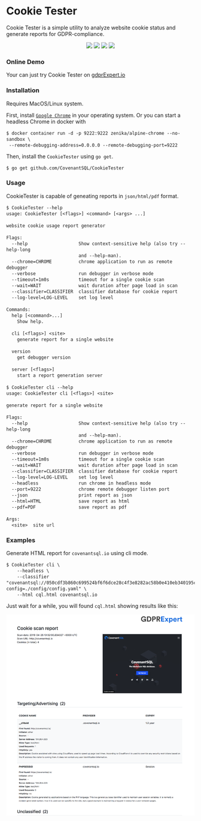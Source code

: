# Cookie Tester

Cookie Tester is a simple utility to analyze website cookie status and generate reports for GDPR-compliance.

<p align="center">
   <a href="./example/reddit-cookie.pdf"> <img src="reddit-cookie.png" width="150"></a>
   <a href="./example/amazon-cookie.pdf"> <img src="amazon-cookie.png" width="150"></a>
   <a href="./example/netflix-cookie.pdf"> <img src="netflix-cookie.png" width="150"></a>
   <a href="./example/ebay-cookie.pdf"> <img src="ebay-cookie.png" width="150"></a>
</p>

### Online Demo

Your can just try Cookie Tester on [gdprExpert.io](https://gdprexpert.io/)

### Installation

Requires MacOS/Linux system.

First, install [`Google Chrome`](https://www.google.com/chrome/) in your operating system.
Or you can start a headless Chrome in docker with

```shell
$ docker container run -d -p 9222:9222 zenika/alpine-chrome --no-sandbox \ 
 --remote-debugging-address=0.0.0.0 --remote-debugging-port=9222
```

Then, install the `CookieTester` using `go get`.

```shell
$ go get github.com/CovenantSQL/CookieTester
```

### Usage

CookieTester is capable of geneating reports in `json/html/pdf` format.

```
$ CookieTester --help
usage: CookieTester [<flags>] <command> [<args> ...]

website cookie usage report generator

Flags:
  --help                   Show context-sensitive help (also try --help-long
                           and --help-man).
  --chrome=CHROME          chrome application to run as remote debugger
  --verbose                run debugger in verbose mode
  --timeout=1m0s           timeout for a single cookie scan
  --wait=WAIT              wait duration after page load in scan
  --classifier=CLASSIFIER  classifier database for cookie report
  --log-level=LOG-LEVEL    set log level

Commands:
  help [<command>...]
    Show help.

  cli [<flags>] <site>
    generate report for a single website

  version
    get debugger version

  server [<flags>]
    start a report generation server

$ CookieTester cli --help
usage: CookieTester cli [<flags>] <site>

generate report for a single website

Flags:
  --help                   Show context-sensitive help (also try --help-long
                           and --help-man).
  --chrome=CHROME          chrome application to run as remote debugger
  --verbose                run debugger in verbose mode
  --timeout=1m0s           timeout for a single cookie scan
  --wait=WAIT              wait duration after page load in scan
  --classifier=CLASSIFIER  classifier database for cookie report
  --log-level=LOG-LEVEL    set log level
  --headless               run chrome in headless mode
  --port=9222              chrome remote debugger listen port
  --json                   print report as json
  --html=HTML              save report as html
  --pdf=PDF                save report as pdf

Args:
  <site>  site url
```

### Examples

Generate HTML report for `covenantsql.io` using cli mode.

```shell
$ CookieTester cli \
    --headless \
    --classifier "covenantsql://050cdf3b860c699524bf6f6dce28c4f3e8282ac58b0e410eb340195c379adc3a?config=./config/config.yaml" \
    --html cql.html covenantsql.io
```

Just wait for a while, you will found `cql.html` showing results like this:

![](./example.png)

